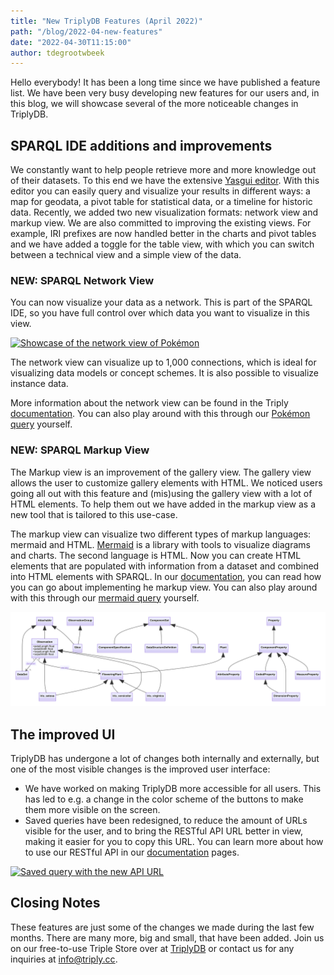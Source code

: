 ```yaml
---
title: "New TriplyDB Features (April 2022)"
path: "/blog/2022-04-new-features"
date: "2022-04-30T11:15:00"
author: tdegrootwbeek
---
```


Hello everybody! It has been a long time since we have published a feature list.
We have been very busy developing new features for our users and,  in this blog, we will showcase several of the more noticeable changes in TriplyDB.

## SPARQL IDE additions and improvements

We constantly want to help people retrieve more and more knowledge out of their datasets. To this end we have the extensive [Yasgui editor](https://triply.cc/docs/yasgui). With this editor you can easily query and visualize your results in different ways: a map for geodata, a pivot table for statistical data, or a timeline for historic data. Recently, we added two new visualization formats: network view and markup view. We are also committed to improving the existing views. For example, IRI prefixes are now handled better in the charts and pivot tables and we have added a toggle for the table view, with which you can switch between a technical view and a simple view of the data.

### NEW: SPARQL Network View

You can now visualize your data as a network. This is part of the SPARQL IDE, so you have full control over which data you want to visualize in this view.

[![Showcase of the network view of Pokémon](pokemonNetwork.png)](https://triplydb.com/JD/-/queries/pokemonNetwork)

The network view can visualize up to 1,000 connections, which is ideal for visualizing data models or concept schemes. It is also possible to visualize instance data.

More information about the network view can be found in the Triply [documentation](https://triply.cc/docs/yasgui#network). You can also play around with this through our [Pokémon query](https://triplydb.com/JD/-/queries/pokemonNetwork) yourself.

### NEW: SPARQL Markup View

The Markup view is an improvement of the gallery view. The gallery view allows the user to customize gallery elements with HTML. We noticed users going all out with this feature and (mis)using the gallery view with a lot of HTML elements. To help them out we have added in the markup view as a new tool that is tailored to this use-case.

The markup view can visualize two different types of markup languages: mermaid and HTML. [Mermaid](https://mermaid-js.github.io/mermaid/#/) is a library with tools to visualize diagrams and charts. The second language is HTML. Now you can create HTML elements that are populated with information from a dataset and combined into HTML elements with SPARQL. In our [documentation](https://triply.cc/docs/yasgui#markup), you can read how you can go about implementing he markup view. You can also play around with this through our [mermaid query](https://triplydb.com/JD/-/queries/markup-visualization) yourself.

[![Showcase of the markup view for the Iris dataset](markup-visualization.svg)](https://triplydb.com/JD/-/queries/markup-visualization)

## The improved UI

TriplyDB has undergone a lot of changes both internally and externally, but one of the most visible changes is the improved user interface:

- We have worked on making TriplyDB more accessible for all users. This has led to e.g. a change in the color scheme of the buttons to make them more visible on the screen.
- Saved queries have been redesigned, to reduce the amount of URLs visible for the user,  and to bring the RESTful API URL better in view, making it easier for you to copy this URL. You can learn more about how to use our RESTful API in our [documentation](https://triply.cc/docs/triply-db-getting-started#using-a-saved-query) pages.

[![Saved query with the new API URL](URL-form.png)](https://triplydb.com/JD/-/queries/markup-visualization)

## Closing Notes

These features are just some of the changes we made during the last few months. There are many more, big and small, that have been added. Join us on our free-to-use Triple Store over at [TriplyDB](https://triplydb.com/) or contact us for any inquiries at [info@triply.cc](mailto:info@triply.cc).
